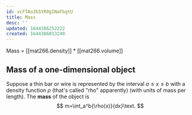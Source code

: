 ```yaml
---
id: vcFTAoJb5YR0gINaFbgtU
title: Mass
desc: ''
updated: 1644386252222
created: 1644386013249
---
```


Mass = [[mat266.density]] * [[mat266.volume]]
## Mass of a one-dimensional object
Suppose a thin bar or wire is represented by the interval $a\leq x\leq b$ with a density function $\rho$ (that's called "rho" apparently) (with units of mass per length). The **mass** of the object is
$$
m=\int_a^b{\rho(x)}{dx}\text.
$$